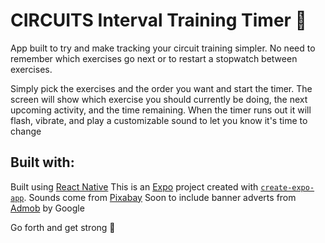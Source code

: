 # CIRCUITS Interval Training Timer 👋

App built to try and make tracking your circuit training simpler. No need to remember which exercises go next or to restart a stopwatch between exercises.

Simply pick the exercises and the order you want and start the timer.
The screen will show which exercise you should currently be doing, the next upcoming activity, and the time remaining. When the timer runs out it will flash, vibrate, and play a customizable sound to let you know it's time to change

## Built with:

Built using [React Native](https://reactnative.dev/)
This is an [Expo](https://expo.dev) project created with [`create-expo-app`](https://www.npmjs.com/package/create-expo-app).
Sounds come from [Pixabay](https://pixabay.com/)
Soon to include banner adverts from [Admob](https://admob.google.com/home/) by Google

Go forth and get strong 💪
